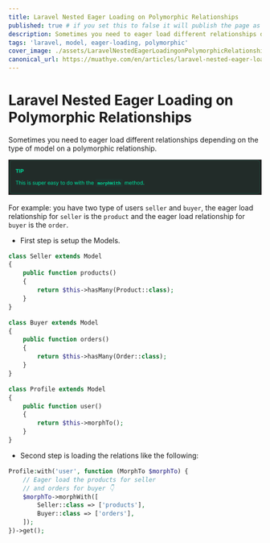 ```yaml
---
title: Laravel Nested Eager Loading on Polymorphic Relationships
published: true # if you set this to false it will publish the page as a draft
description: Sometimes you need to eager load different relationships depending on the type of model on a polymorphic relationship.
tags: 'laravel, model, eager-loading, polymorphic'
cover_image: ./assets/LaravelNestedEagerLoadingonPolymorphicRelationships/eager.png
canonical_url: https://muathye.com/en/articles/laravel-nested-eager-loading-on-polymorphic-relationships.html  # set this if you have a website you want to be promoted
---
```


# Laravel Nested Eager Loading on Polymorphic Relationships

Sometimes you need to eager load different relationships depending on the type of model on a polymorphic relationship.

![tip](assets/LaravelNestedEagerLoadingonPolymorphicRelationships/nested-tip.png)

For example: you have two type of users `seller` and `buyer`, the eager load relationship for `seller` is the `product` and the eager load relationship for `buyer` is the `order`.

* First step is setup the Models.

```php
class Seller extends Model
{
    public function products()
    {
        return $this->hasMany(Product::class);
    }
}
```

```php
class Buyer extends Model
{
    public function orders()
    {
        return $this->hasMany(Order::class);
    }
}
```

```php
class Profile extends Model
{
    public function user()
    {
        return $this->morphTo();
    }
}
```

* Second step is loading the relations like the following:

```php
Profile:with('user', function (MorphTo $morphTo) {
    // Eager load the products for seller
    // and orders for buyer 👇
    $morphTo->morphWith([
        Seller::class => ['products'],
        Buyer::class => ['orders'],
    ]);
})->get();
```
